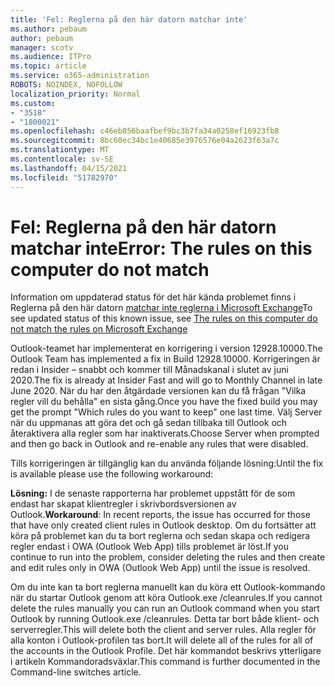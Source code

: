 ```yaml
---
title: 'Fel: Reglerna på den här datorn matchar inte'
ms.author: pebaum
author: pebaum
manager: scotv
ms.audience: ITPro
ms.topic: article
ms.service: o365-administration
ROBOTS: NOINDEX, NOFOLLOW
localization_priority: Normal
ms.custom:
- "3518"
- "1800021"
ms.openlocfilehash: c46eb856baafbef9bc3b7fa34a0258ef16923fb8
ms.sourcegitcommit: 8bc60ec34bc1e40685e3976576e04a2623f63a7c
ms.translationtype: MT
ms.contentlocale: sv-SE
ms.lasthandoff: 04/15/2021
ms.locfileid: "51782970"
---
```

# <a name="error-the-rules-on-this-computer-do-not-match"></a><span data-ttu-id="7acd7-102">Fel: Reglerna på den här datorn matchar inte</span><span class="sxs-lookup"><span data-stu-id="7acd7-102">Error: The rules on this computer do not match</span></span>

<span data-ttu-id="7acd7-103">Information om uppdaterad status för det här kända problemet finns i Reglerna på den här datorn [matchar inte reglerna i Microsoft Exchange](https://support.office.com/article/d032e037-b224-429e-b325-633afde9b5f0)</span><span class="sxs-lookup"><span data-stu-id="7acd7-103">To see updated status of this known issue, see [The rules on this computer do not match the rules on Microsoft Exchange](https://support.office.com/article/d032e037-b224-429e-b325-633afde9b5f0)</span></span>

<span data-ttu-id="7acd7-104">Outlook-teamet har implementerat en korrigering i version 12928.10000.</span><span class="sxs-lookup"><span data-stu-id="7acd7-104">The Outlook Team has implemented a fix in Build 12928.10000.</span></span> <span data-ttu-id="7acd7-105">Korrigeringen är redan i Insider – snabbt och kommer till Månadskanal i slutet av juni 2020.</span><span class="sxs-lookup"><span data-stu-id="7acd7-105">The fix is already at Insider Fast and will go to Monthly Channel in late June 2020.</span></span> <span data-ttu-id="7acd7-106">När du har den åtgärdade versionen kan du få frågan "Vilka regler vill du behålla" en sista gång.</span><span class="sxs-lookup"><span data-stu-id="7acd7-106">Once you have the fixed build you may get the prompt "Which rules do you want to keep" one last time.</span></span> <span data-ttu-id="7acd7-107">Välj Server när du uppmanas att göra det och gå sedan tillbaka till Outlook och återaktivera alla regler som har inaktiverats.</span><span class="sxs-lookup"><span data-stu-id="7acd7-107">Choose Server when prompted and then go back in Outlook and re-enable any rules that were disabled.</span></span>

<span data-ttu-id="7acd7-108">Tills korrigeringen är tillgänglig kan du använda följande lösning:</span><span class="sxs-lookup"><span data-stu-id="7acd7-108">Until the fix is available please use the following workaround:</span></span>

<span data-ttu-id="7acd7-109">**Lösning:** I de senaste rapporterna har problemet uppstått för de som endast har skapat klientregler i skrivbordsversionen av Outlook.</span><span class="sxs-lookup"><span data-stu-id="7acd7-109">**Workaround**: In recent reports, the issue has occurred for those that have only created client rules in Outlook desktop.</span></span> <span data-ttu-id="7acd7-110">Om du fortsätter att köra på problemet kan du ta bort reglerna och sedan skapa och redigera regler endast i OWA (Outlook Web App) tills problemet är löst.</span><span class="sxs-lookup"><span data-stu-id="7acd7-110">If you continue to run into the problem, consider deleting the rules and then create and edit rules only in OWA (Outlook Web App) until the issue is resolved.</span></span>

<span data-ttu-id="7acd7-111">Om du inte kan ta bort reglerna manuellt kan du köra ett Outlook-kommando när du startar Outlook genom att köra Outlook.exe /cleanrules.</span><span class="sxs-lookup"><span data-stu-id="7acd7-111">If you cannot delete the rules manually you can run an Outlook command when you start Outlook by running Outlook.exe /cleanrules.</span></span> <span data-ttu-id="7acd7-112">Detta tar bort både klient- och serverregler.</span><span class="sxs-lookup"><span data-stu-id="7acd7-112">This will delete both the client and server rules.</span></span> <span data-ttu-id="7acd7-113">Alla regler för alla konton i Outlook-profilen tas bort.</span><span class="sxs-lookup"><span data-stu-id="7acd7-113">It will delete all of the rules for all of the accounts in the Outlook Profile.</span></span> <span data-ttu-id="7acd7-114">Det här kommandot beskrivs ytterligare i artikeln Kommandoradsväxlar.</span><span class="sxs-lookup"><span data-stu-id="7acd7-114">This command is further documented in the Command-line switches article.</span></span>

